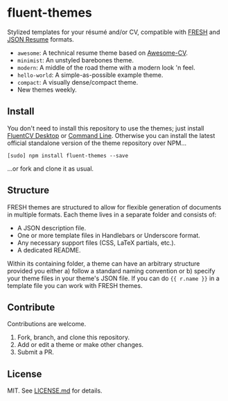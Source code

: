fluent-themes
=============
Stylized templates for your résumé and/or CV, compatible with [FRESH][f] and
[JSON Resume][jrs] formats.

- `awesome`: A technical resume theme based on [Awesome-CV][awe].
- `minimist`: An unstyled barebones theme.
- `modern`: A middle of the road theme with a modern look 'n feel.
- `hello-world`: A simple-as-possible example theme.
- `compact`: A visually dense/compact theme.
- New themes weekly.

## Install

You don't need to install this repository to use the themes; just install
[FluentCV Desktop][1] or [Command Line][2]. Otherwise you can install the latest official standalone version of the theme repository over NPM...

`[sudo] npm install fluent-themes --save`

...or fork and clone it as usual.

## Structure

FRESH themes are structured to allow for flexible generation of documents in
multiple formats. Each theme lives in a separate folder and consists of:

- A JSON description file.
- One or more template files in Handlebars or Underscore format.
- Any necessary support files (CSS, LaTeX partials, etc.).
- A dedicated README.

Within its containing folder, a theme can have an arbitrary structure provided you either a) follow a standard naming convention or b) specify your theme files in your theme's JSON file. If you can do `{{ r.name }}` in a template file you
can work with FRESH themes.

## Contribute

Contributions are welcome.

1. Fork, branch, and clone this repository.
2. Add or edit a theme or make other changes.
3. Submit a PR.

## License

MIT. See [LICENSE.md][1] for details.

[1]: http://fluentcv.com
[2]: https://github.com/fluentdesk/fluentcv
[3]: ../LICENSE.md
[f]: https://github.com/fluentdesk/FRESCA
[jrs]: http://jsonresume.org
[awe]: https://github.com/posquit0/Awesome-CV
